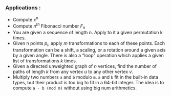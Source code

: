 ### Applications :

- Compute $`x^n % m`$
- Compute $`n^{th}`$ Fibonacci number $`F_{n}`$
- You are given a sequence of length n. Apply to it a given permutation k times.
- Given n points $`p_{i}`$, apply $`m`$ transformations to each of these points. 
  Each transformation can be a shift, a scaling, or a rotation around a given axis by a given angle.
  There is also a "loop" operation which applies a given list of transformations $`k`$ times.
- Given a directed unweighted graph of $`n`$ vertices, find the number of paths of length $`k`$ from any vertex $`u`$ 
  to any other vertex $`v`$.
- Multiply two numbers `a` and `b` modulo `m`. `a` and `b` fit in the built-in data types, 
  but their product is too big to fit in a 64-bit integer.
  The idea is to compute `a ⋅ b (mod m)` without using big num arithmetics.
